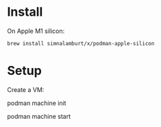 # Install

On Apple M1 silicon:

```
brew install simnalamburt/x/podman-apple-silicon
```

# Setup

Create a VM:

podman machine init

podman machine start
